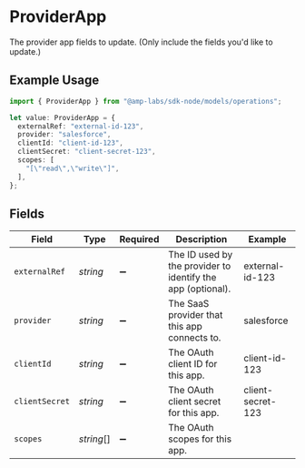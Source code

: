 # ProviderApp

The provider app fields to update. (Only include the fields you'd like to update.)

## Example Usage

```typescript
import { ProviderApp } from "@amp-labs/sdk-node/models/operations";

let value: ProviderApp = {
  externalRef: "external-id-123",
  provider: "salesforce",
  clientId: "client-id-123",
  clientSecret: "client-secret-123",
  scopes: [
    "[\"read\",\"write\"]",
  ],
};
```

## Fields

| Field                                                       | Type                                                        | Required                                                    | Description                                                 | Example                                                     |
| ----------------------------------------------------------- | ----------------------------------------------------------- | ----------------------------------------------------------- | ----------------------------------------------------------- | ----------------------------------------------------------- |
| `externalRef`                                               | *string*                                                    | :heavy_minus_sign:                                          | The ID used by the provider to identify the app (optional). | external-id-123                                             |
| `provider`                                                  | *string*                                                    | :heavy_minus_sign:                                          | The SaaS provider that this app connects to.                | salesforce                                                  |
| `clientId`                                                  | *string*                                                    | :heavy_minus_sign:                                          | The OAuth client ID for this app.                           | client-id-123                                               |
| `clientSecret`                                              | *string*                                                    | :heavy_minus_sign:                                          | The OAuth client secret for this app.                       | client-secret-123                                           |
| `scopes`                                                    | *string*[]                                                  | :heavy_minus_sign:                                          | The OAuth scopes for this app.                              |                                                             |